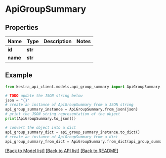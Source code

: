 # ApiGroupSummary


## Properties

Name | Type | Description | Notes
------------ | ------------- | ------------- | -------------
**id** | **str** |  | 
**name** | **str** |  | 

## Example

```python
from kestra_api_client.models.api_group_summary import ApiGroupSummary

# TODO update the JSON string below
json = "{}"
# create an instance of ApiGroupSummary from a JSON string
api_group_summary_instance = ApiGroupSummary.from_json(json)
# print the JSON string representation of the object
print(ApiGroupSummary.to_json())

# convert the object into a dict
api_group_summary_dict = api_group_summary_instance.to_dict()
# create an instance of ApiGroupSummary from a dict
api_group_summary_from_dict = ApiGroupSummary.from_dict(api_group_summary_dict)
```
[[Back to Model list]](../README.md#documentation-for-models) [[Back to API list]](../README.md#documentation-for-api-endpoints) [[Back to README]](../README.md)


